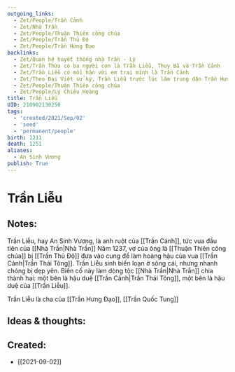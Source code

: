 ```yaml
---
outgoing_links:
  - Zet/People/Trần Cảnh
  - Zet/Nhà Trần
  - Zet/People/Thuận Thiên công chúa
  - Zet/People/Trần Thủ Độ
  - Zet/People/Trần Hưng Đạo
backlinks:
  - Zet/Quan hệ huyết thống nhà Trần - Lý
  - Zet/Trần Thừa có ba người con là Trần Liễu, Thụy Bà và Trần Cảnh
  - Zet/Trần Liễu có mối hận với em trai mình là Trần Cảnh
  - Zet/Theo Đại Việt sử ký, Trần Liễu trước lúc lâm trung dặn Trần Hưng Đạo cướp quyền nhà Trần
  - Zet/People/Thuận Thiên công chúa
  - Zet/People/Lý Chiêu Hoàng
title: Trần Liễu
UID: 210902130250
tags:
  - 'created/2021/Sep/02'
  - 'seed'
  - 'permanent/people'
birth: 1211
death: 1251
aliases:
  - An Sinh Vương
publish: True
---
```

# Trần Liễu

## Notes:
Trần Liễu, hay An Sinh Vương, là anh ruột của [[Trần Cảnh]], tức vua đầu tiên của [[Nhà Trần|Nhà Trần]]
Năm 1237, vợ của ông là [[Thuận Thiên công chúa]] bị [[Trần Thủ Độ]] đưa vào cung để làm hoàng hậu của vua [[Trần Cảnh|Trần Thái Tông]]. Trần Liễu sinh biến loạn ở sông cái, nhưng nhanh chóng bị dẹp yên. Biến cố này làm dòng tộc [[Nhà Trần|Nhà Trần]] chia thành hai: một bên là hậu duệ [[Trần Cảnh|Trần Thái Tông]], một bên là hậu duệ của [[Trần Liễu]].

Trần Liễu là cha của [[Trần Hưng Đạo]], [[Trần Quốc Tung]]

## Ideas & thoughts:

## Created:
- [[2021-09-02]]

